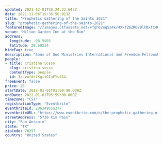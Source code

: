 ```yaml
---
updated: 2021-12-01T20:24:33.643Z
date: 2021-11-06T19:36:56.013Z
title: "Prophetic Gathering of the Saints 2021"
slug: "prophetic-gathering-of-the-saints-2021"
featuredImage: "//images.ctfassets.net/vfgh62eq5a4k/4XkfZbZRG7DlhDxfC40qdE/e3874bb6511d788174012de63cf76e63/2021_prophetic_gathering_banner.jpg"
venue: "Hilton Garden Inn at the Rim"
address:
  longitude: -98.5985
  latitude: 29.60224
hideFaq: true
description: "Sons of God Ministries International and Freedom Fellowship Church International are hosting the annual Prophetic Gathering of the Saints in San Antonio, TX on December 31st starting at 7:00 PM CST"
people:
- title: Cristina Sosso
  slug: cristina-sosso
  contentType: people
  id: 3zLvufAtlKgiiGIaEYs4S4
freeEvent: false
price: 26
startDate: 2022-01-01T01:00:00.000Z
endDate: 2022-01-01T05:59:00.000Z
timezone: "CST"
registrationType: "Eventbrite"
eventbriteId: 206349656377
eventbriteURL: "https://www.eventbrite.com/e/the-prophetic-gathering-of-the-saints-2021-tickets-206349656377"
streetAddress: "5730 Rim Pass"
city: "San Antonio"
state: "TX"
zipCode: 78257
country: "United States"
---
```

